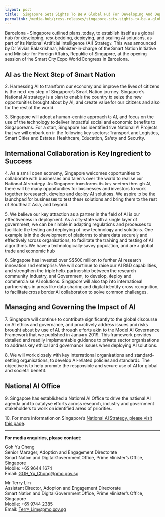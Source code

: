 ```yaml
---
layout: post
title:  Singapore Sets Sights To Be A Global Hub For Developing And Deploying Ai Solutions
permalink: /media-hub/press-releases/singapore-sets-sights-to-be-a-global-hub-for-developing-and-deploying-ai-solutions
---
```


Barcelona – Singapore outlined plans, today, to establish itself as a global hub for developing, test-bedding, deploying, and scaling AI solutions, as part of its National Artificial Intelligence (AI) Strategy. This was announced by Dr Vivian Balakrishnan, Minister-in-charge of the Smart Nation Initiative and Minister for Foreign Affairs, Republic of Singapore, at the opening session of the Smart City Expo World Congress in Barcelona.

## AI as the Next Step of Smart Nation

2\.  Harnessing AI to transform our economy and improve the lives of citizens is the next key step of Singapore’s Smart Nation journey. Singapore’s National AI strategy is a plan to enable the country to seize the new opportunities brought about by AI, and create value for our citizens and also for the rest of the world.

3\.  Singapore will adopt a human-centric approach to AI, and focus on the use of the technology to deliver impactful social and economic benefits to Singaporeans. For a start, Singapore has identified five National AI Projects that we will embark on in the following key sectors: Transport and Logistics, Smart Cities and Estates, Healthcare, Education, Safety and Security.

## International Collaboration is Key Ingredient to Success

4\.  As a small open economy, Singapore welcomes opportunities to collaborate with businesses and talents over the world to realise our National AI strategy. As Singapore transforms its key sectors through AI, there will be many opportunities for businesses and investors to work together to research, develop and deploy AI solutions. We aspire to be the launchpad for businesses to test these solutions and bring them to the rest of Southeast Asia, and beyond.

5\.  We believe our key attraction as a partner in the field of AI is our effectiveness in deployment. As a city-state with a single layer of government, we can be nimble in adapting regulations and processes to facilitate the testing and deploying of new technology and solutions. One example is in the development of platforms to share data securely and effectively across organisations, to facilitate the training and testing of AI algorithms. We have a technologically-savvy population, and are a global trade and economic hub.

6\.  Singapore has invested over S$500 million to further AI research innovation and enterprise. We will continue to raise our AI R&D capabilities, and strengthen the triple helix partnership between the research community, industry, and Government, to develop, deploy and commercialise AI solutions. Singapore will also tap into international partnerships in areas like data sharing and digital identity cross recognition, to facilitate cross border AI collaboration to solve common challenges.

## Managing and Governing the Impact of AI

7\.  Singapore will continue to contribute significantly to the global discourse on AI ethics and governance, and proactively address issues and risks brought about by use of AI, through efforts akin to the Model AI Governance Framework that we published in January 2019. This framework provides detailed and readily implementable guidance to private sector organisations to address key ethical and governance issues when deploying AI solutions.

8\.  We will work closely with key international organisations and standard-setting organisations, to develop AI-related policies and standards. The objective is to help promote the responsible and secure use of AI for global and societal benefit.

## National AI Office 

9\.  Singapore has established a National AI Office to drive the national AI agenda and to catalyse efforts across research, industry and government stakeholders to work on identified areas of priorities.

10\. For more information on Singapore’s [National AI Strategy, please visit this page](/abt-smart-nation/artificial-intelligence).

---

**For media enquiries, please contact:**

Goh Yu Chong<br>
Senior Manager, Adoption and Engagement Directorate<br>
Smart Nation and Digital Government Office, Prime Minister’s Office, Singapore<br>
Mobile: +65 9644 1674<br>
Email: [GOH_Yu_Chong@pmo.gov.sg](mailto:GOH_Yu_Chong@pmo.gov.sg)

Mr Terry Lim<br>
Assistant Director, Adoption and Engagement Directorate<br>
Smart Nation and Digital Government Office, Prime Minister’s Office, Singapore<br>
Mobile: +65 9744 2385<br>
Email:  [Terry_Lim@pmo.gov.sg](mailto:Terry_Lim@pmo.gov.sg)

